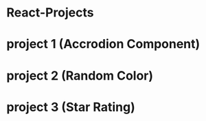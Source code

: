 # React-Projects

# project 1 (Accrodion Component)

# project 2 (Random Color)

# project 3 (Star Rating)
